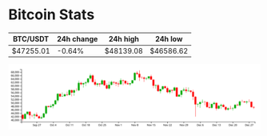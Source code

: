 # Bitcoin Stats

BTC/USDT|24h change|24h high|24h low|
|---|---|---|---|
|$47255.01|-0.64%|$48139.08|$46586.62|

<img src="./chart.svg">
